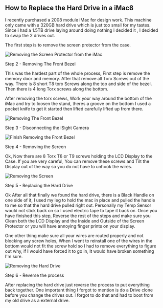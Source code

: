 ## How to Replace the Hard Drive in a iMac8


I recently purchased a 2008 module iMac for design work. This machine only came with a 320GB hard drive which is just too small for my tastes.  Since i had a 1.5TB drive laying around doing nothing I decided it , I decided to swap the 2 drives out.

The first step is to remove the screen protector from the case.  

![Removing the Screen Protector from the iMac](https://cdn.hashnode.com/res/hashnode/image-dev/upload/v1617708198428/-TPCovPYh.jpeg)

Step 2 - Removing The Front Bezel

This was the hardest part of the whole process, First step is remove the memory door and memory. After that remove all Torx Screws out of the way. There is 8 short T8 torx Screws along the top and side of the bezel. Then there is 4 long Torx screws along the bottom.

After removing the torx screws, Work your way around the bottom of the iMac and try to loosen the stand, theres a groove on the bottom I used a pocket knife to get it started then lifted carefully lifted up from there.

![Removing The Front Bezel](https://cdn.hashnode.com/res/hashnode/image-dev/upload/v1617708201082/ErQHj-gCM.jpeg)

Step 3 - Disconnecting the iSight Camera 

![Finish Removing the Front Bezel](https://cdn.hashnode.com/res/hashnode/image-dev/upload/v1617708204388/VJA_Y4Otz.jpeg)

Step 4 - Removing the Screen

Ok, Now there are 8 Torx T8 or T9 screws holding the LCD Display to the Case. If you are very careful, You can remove these screws and Tilt the Display out of the way so you do not have to unhook the wires.

![Removing the Screen](https://cdn.hashnode.com/res/hashnode/image-dev/upload/v1617708207535/SbpHPogYV.jpeg)  

Step 5 - Replacing the Hard Drive

Ok After all that finally we found the hard drive, there is a Black Handle on one side of it, I used my leg to hold the mac in place and pulled the handle to me so that the hard drive pulled right out. Personally my Temp Sensor would not stick back on so I used electric tape to tape it back on. Once you have finished this step, Reverse the rest of the steps and make sure you Clean both the LCD Display and the Inside and Outside of the Screen Protector or you will have annoying finger prints on your display.

One other thing make sure all your wires are routed properly and not blocking any screw holes, When I went to reinstall one of the wires in the bottom would not fit the screw hold so I had to remove everything to figure out why, if I would have forced it to go in, It would have broken something I'm sure.

![Removing the Hard Drive](https://cdn.hashnode.com/res/hashnode/image-dev/upload/v1617708210826/bsYUYmk8t.jpeg)

Step 6 - Reverse  the process

After replacing the hard drive just reverse the process to put everything back together.  One important thing I forgot to mention is do a Drive clone before you change the drives out. I forgot to do that and had to boot from my old drive as a external drive. 
